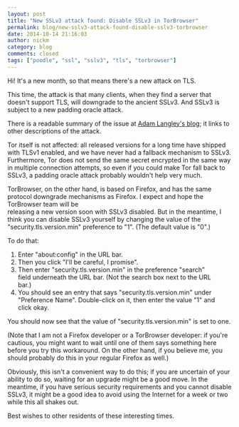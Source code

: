 ```yaml
---
layout: post
title: "New SSLv3 attack found: Disable SSLv3 in TorBrowser"
permalink: blog/new-sslv3-attack-found-disable-sslv3-torbrowser
date: 2014-10-14 21:16:03
author: nickm
category: blog
comments: closed
tags: ["poodle", "ssl", "sslv3", "tls", "torbrowser"]
---
```


Hi! It's a new month, so that means there's a new attack on TLS.

This time, the attack is that many clients, when they find a server that doesn't support TLS, will downgrade to the ancient SSLv3. And SSLv3 is subject to a new padding oracle attack.

There is a readable summary of the issue at [Adam Langley's blog](https://www.imperialviolet.org/2014/10/14/poodle.html); it links to other descriptions of the attack.

Tor itself is not affected: all released versions for a long time have shipped with TLSv1 enabled, and we have never had a fallback mechanism to SSLv3. Furthermore, Tor does not send the same secret encrypted in the same way in multiple connection attempts, so even if you could make Tor fall back to SSLv3, a padding oracle attack probably wouldn't help very much.

TorBrowser, on the other hand, is based on Firefox, and has the same protocol downgrade mechanisms as Firefox. I expect and hope the TorBrowser team will be  
 releasing a new version soon with SSLv3 disabled. But in the meantime, I think you can disable SSLv3 yourself by changing the value of the "security.tls.version.min" preference to "1". (The default value is "0".)

To do that:

1.  Enter "about:config" in the URL bar.
2.  Then you click "I'll be careful, I promise".
3.  Then enter "security.tls.version.min" in the preference "search"  
     field underneath the URL bar. (Not the search box next to the URL  
     bar.)
4.  You should see an entry that says "security.tls.version.min" under  
     "Preference Name". Double-click on it, then enter the value "1" and  
     click okay.

You should now see that the value of "security.tls.version.min" is set to one.

(Note that I am not a Firefox developer or a TorBrowser developer: if you're cautious, you might want to wait until one of them says something here before you try this workaround. On the other hand, if you believe me, you should probably do this in your regular Firefox as well.)

Obviously, this isn't a convenient way to do this; if you are uncertain of your ability to do so, waiting for an upgrade might be a good move. In the meantime, if you have serious security requirements and you cannot disable SSLv3, it might be a good idea to avoid using the Internet for a week or two while this all shakes out.

Best wishes to other residents of these interesting times.
